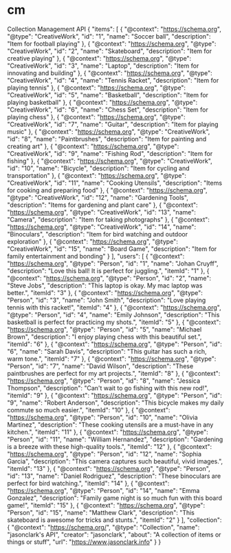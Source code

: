 # cm
Collection Management API
{
  "items": [
    {
      "@context": "https://schema.org",
      "@type": "CreativeWork",
      "id": "1",
      "name": "Soccer ball",
      "description": "Item for football playing"
    },
    {
      "@context": "https://schema.org",
      "@type": "CreativeWork",
      "id": "2",
      "name": "Skateboard",
      "description": "Item for creative playing"
    },
    {
      "@context": "https://schema.org",
      "@type": "CreativeWork",
      "id": "3",
      "name": "Laptop",
      "description": "Item for innovating and building"
    },
    {
      "@context": "https://schema.org",
      "@type": "CreativeWork",
      "id": "4",
      "name": "Tennis Racket",
      "description": "Item for playing tennis"
    },
    {
      "@context": "https://schema.org",
      "@type": "CreativeWork",
      "id": "5",
      "name": "Basketball",
      "description": "Item for playing basketball"
    },
    {
      "@context": "https://schema.org",
      "@type": "CreativeWork",
      "id": "6",
      "name": "Chess Set",
      "description": "Item for playing chess"
    },
    {
      "@context": "https://schema.org",
      "@type": "CreativeWork",
      "id": "7",
      "name": "Guitar",
      "description": "Item for playing music"
    },
    {
      "@context": "https://schema.org",
      "@type": "CreativeWork",
      "id": "8",
      "name": "Paintbrushes",
      "description": "Item for painting and creating art"
    },
    {
      "@context": "https://schema.org",
      "@type": "CreativeWork",
      "id": "9",
      "name": "Fishing Rod",
      "description": "Item for fishing"
    },
    {
      "@context": "https://schema.org",
      "@type": "CreativeWork",
      "id": "10",
      "name": "Bicycle",
      "description": "Item for cycling and transportation"
    },
    {
      "@context": "https://schema.org",
      "@type": "CreativeWork",
      "id": "11",
      "name": "Cooking Utensils",
      "description": "Items for cooking and preparing food"
    },
    {
      "@context": "https://schema.org",
      "@type": "CreativeWork",
      "id": "12",
      "name": "Gardening Tools",
      "description": "Items for gardening and plant care"
    },
    {
      "@context": "https://schema.org",
      "@type": "CreativeWork",
      "id": "13",
      "name": "Camera",
      "description": "Item for taking photographs"
    },
    {
      "@context": "https://schema.org",
      "@type": "CreativeWork",
      "id": "14",
      "name": "Binoculars",
      "description": "Item for bird watching and outdoor exploration"
    },
    {
      "@context": "https://schema.org",
      "@type": "CreativeWork",
      "id": "15",
      "name": "Board Game",
      "description": "Item for family entertainment and bonding"
    }
  ],
  "users": [
    {
      "@context": "https://schema.org",
      "@type": "Person",
      "id": "1",
      "name": "Johan Cruyff",
      "description": "Love this ball! It is perfect for juggling.",
      "itemId": "1"
    },
    {
      "@context": "https://schema.org",
      "@type": "Person",
      "id": "2",
      "name": "Steve Jobs",
      "description": "This laptop is okay. My mac laptop was better.",
      "itemId": "3"
    },
    {
      "@context": "https://schema.org",
      "@type": "Person",
      "id": "3",
      "name": "John Smith",
      "description": "Love playing tennis with this racket!",
      "itemId": "4"
    },
    {
      "@context": "https://schema.org",
      "@type": "Person",
      "id": "4",
      "name": "Emily Johnson",
      "description": "This basketball is perfect for practicing my shots.",
      "itemId": "5"
    },
    {
      "@context": "https://schema.org",
      "@type": "Person",
      "id": "5",
      "name": "Michael Brown",
      "description": "I enjoy playing chess with this beautiful set.",
      "itemId": "6"
    },
    {
      "@context": "https://schema.org",
      "@type": "Person",
      "id": "6",
      "name": "Sarah Davis",
      "description": "This guitar has such a rich, warm tone.",
      "itemId": "7"
    },
    {
      "@context": "https://schema.org",
      "@type": "Person",
      "id": "7",
      "name": "David Wilson",
      "description": "These paintbrushes are perfect for my art projects.",
      "itemId": "8"
    },
    {
      "@context": "https://schema.org",
      "@type": "Person",
      "id": "8",
      "name": "Jessica Thompson",
      "description": "Can't wait to go fishing with this new rod!",
      "itemId": "9"
    },
    {
      "@context": "https://schema.org",
      "@type": "Person",
      "id": "9",
      "name": "Robert Anderson",
      "description": "This bicycle makes my daily commute so much easier.",
      "itemId": "10"
    },
    {
      "@context": "https://schema.org",
      "@type": "Person",
      "id": "10",
      "name": "Olivia Martinez",
      "description": "These cooking utensils are a must-have in any kitchen.",
      "itemId": "11"
    },
    {
      "@context": "https://schema.org",
      "@type": "Person",
      "id": "11",
      "name": "William Hernandez",
      "description": "Gardening is a breeze with these high-quality tools.",
      "itemId": "12"
    },
    {
      "@context": "https://schema.org",
      "@type": "Person",
      "id": "12",
      "name": "Sophia Garcia",
      "description": "This camera captures such beautiful, vivid images.",
      "itemId": "13"
    },
    {
      "@context": "https://schema.org",
      "@type": "Person",
      "id": "13",
      "name": "Daniel Rodriguez",
      "description": "These binoculars are perfect for bird watching.",
      "itemId": "14"
    },
    {
      "@context": "https://schema.org",
      "@type": "Person",
      "id": "14",
      "name": "Emma Gonzalez",
      "description": "Family game night is so much fun with this board game!",
      "itemId": "15"
    },
    {
      "@context": "https://schema.org",
      "@type": "Person",
      "id": "15",
      "name": "Matthew Clark",
      "description": "This skateboard is awesome for tricks and stunts.",
      "itemId": "2"
    }
  ],
  "collection": {
    "@context": "https://schema.org/",
    "@type": "Collection",
    "name": "jasonclark's API",
    "creator": "jasonclark",
    "about": "A collection of items or things or stuff",
    "url": "https://www.jasonclark.info"
  }
}
